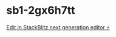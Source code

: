 # sb1-2gx6h7tt

[Edit in StackBlitz next generation editor ⚡️](https://stackblitz.com/~/github.com/zakmmm1/sb1-2gx6h7tt)